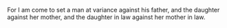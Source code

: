 For I am come to set a man at variance against his father, and the daughter against her mother, and the daughter in law against her mother in law.
